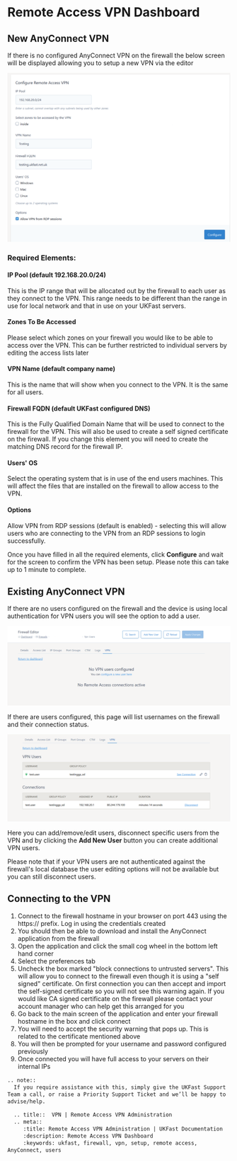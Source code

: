 # Remote Access VPN Dashboard

## New AnyConnect VPN

If there is no configured AnyConnect VPN on the firewall the below screen will be displayed allowing you to setup a new VPN via the editor

![New RA VPN](files/editor2_configure_new_ra.PNG)

### Required Elements:

#### IP Pool (default 192.168.20.0/24)

This is the IP range that will be allocated out by the firewall to each user as they connect to the VPN.  This range needs to be different than the range in use for local 
network and that in use on your UKFast servers.

#### Zones To Be Accessed

Please select which zones on your firewall you would like to be able to access over the VPN.  This can be further restricted to individual servers by editing the access lists later

#### VPN Name (default company name)

This is the name that will show when you connect to the VPN.  It is the same for all users.

#### Firewall FQDN (default UKFast configured DNS)

This is the Fully Qualified Domain Name that will be used to connect to the firewall for the VPN.  This will also be used to create a self signed certificate on the firewall.  If you change this element you will need to create
the matching DNS record for the firewall IP.

#### Users' OS

Select the operating system that is in use of the end users machines.  This will affect the files that are installed on the firewall to allow access to the VPN.

#### Options

Allow VPN from RDP sessions (default is enabled) - selecting this will allow users who are connecting to the VPN from an RDP sessions to login successfully.

Once you have filled in all the required elements, click **Configure** and wait for the screen to confirm the VPN has been setup.  Please note this can take up to 1 minute to complete.

## Existing AnyConnect VPN

If there are no users configured on the firewall and the device is using local authentication for VPN users you will see the option to add a user.

![Existing RA VPN](files/add_users_ra.PNG)

If there are users configured, this page will list usernames on the firewall and their connection status.

![User List](files/editor2_users_list_ra.PNG)

Here you can add/remove/edit users, disconnect specific users from the VPN and by clicking the **Add New User** button you can create additional VPN users.

Please note that if your VPN users are not authenticated against the firewall's local database the user editing options will not be available but you can still disconnect users.

## Connecting to the VPN

1. Connect to the firewall hostname in your browser on port 443 using the https:// prefix.  Log in using the credentials created
2. You should then be able to download and install the AnyConnect application from the firewall
3. Open the application and click the small cog wheel in the bottom left hand corner
4. Select the preferences tab
5. Uncheck the box marked "block connections to untrusted servers".  This will allow you to connect to the firewall even though it is using a "self signed" certificate.  On    first connection you can then accept and import the self-signed certificate so you will not see this warning again.  If you would like CA signed certificate on the firewall      please contact your account manager who can help get this arranged for you
6. Go back to the main screen of the application and enter your firewall hostname in the box and click connect
7. You will need to accept the security warning that pops up.  This is related to the certificate mentioned above
8. You will then be prompted for your username and password configured previously
9. Once connected you will have full access to your servers on their internal IPs

```eval_rst
.. note::  
  If you require assistance with this, simply give the UKFast Support Team a call, or raise a Priority Support Ticket and we’ll be happy to advise/help.
```

```eval_rst
  .. title::  VPN | Remote Access VPN Administration
  .. meta::
     :title: Remote Access VPN Administration | UKFast Documentation
     :description: Remote Access VPN Dashboard
     :keywords: ukfast, firewall, vpn, setup, remote access, AnyConnect, users
```



